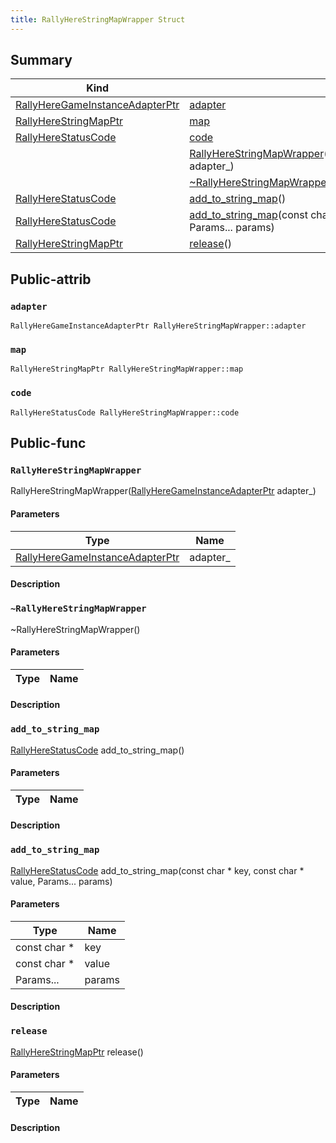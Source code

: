 ```yaml
---
title: RallyHereStringMapWrapper Struct
---
```



## Summary
| Kind | View | Description |
|------|------|-------------|
|[RallyHereGameInstanceAdapterPtr](/game-host-adapter/c__api_8hxml/#c__api_8h_1ab9f295af86f1286c21e57d4a73c76f8b)|[adapter](/game-host-adapter/structrallyherestringmapwrapperxml/#structRallyHereStringMapWrapper_1a1301f10fba53c1c1da0b020290538f43)||
|[RallyHereStringMapPtr](/game-host-adapter/c__api_8hxml/#c__api_8h_1a8901377cd48d4831c6380593a2a60360)|[map](/game-host-adapter/structrallyherestringmapwrapperxml/#structRallyHereStringMapWrapper_1a6cf53e90e42ba7e166a4e4ed579d0239)||
|[RallyHereStatusCode](/game-host-adapter/c__status_8hxml/#c__status_8h_1a95ac5c56776303edbbc5c3f125916784)|[code](/game-host-adapter/structrallyherestringmapwrapperxml/#structRallyHereStringMapWrapper_1abe2c41c2074b49052af3cdcb124ec1e3)||
||[RallyHereStringMapWrapper](/game-host-adapter/structrallyherestringmapwrapperxml/#structRallyHereStringMapWrapper_1a152cf562cde5bf71db47d862273f0548)([RallyHereGameInstanceAdapterPtr](/game-host-adapter/c__api_8hxml/#c__api_8h_1ab9f295af86f1286c21e57d4a73c76f8b) adapter_)||
||[~RallyHereStringMapWrapper](/game-host-adapter/structrallyherestringmapwrapperxml/#structRallyHereStringMapWrapper_1aa2978f7dfda136c6faa0b0a56d54545a)()||
|[RallyHereStatusCode](/game-host-adapter/c__status_8hxml/#c__status_8h_1a95ac5c56776303edbbc5c3f125916784)|[add_to_string_map](/game-host-adapter/structrallyherestringmapwrapperxml/#structRallyHereStringMapWrapper_1a3b8dc841ee326e381b706d2377c8cb7e)()||
|[RallyHereStatusCode](/game-host-adapter/c__status_8hxml/#c__status_8h_1a95ac5c56776303edbbc5c3f125916784)|[add_to_string_map](/game-host-adapter/structrallyherestringmapwrapperxml/#structRallyHereStringMapWrapper_1a22f3c4be5745d64761c88713ae6c0167)(const char * key, const char * value, Params... params)||
|[RallyHereStringMapPtr](/game-host-adapter/c__api_8hxml/#c__api_8h_1a8901377cd48d4831c6380593a2a60360)|[release](/game-host-adapter/structrallyherestringmapwrapperxml/#structRallyHereStringMapWrapper_1a7cc7e1005343f483c4dc1e9c88c5c721)()||
## Public-attrib



### `adapter` <a id="structRallyHereStringMapWrapper_1a1301f10fba53c1c1da0b020290538f43"></a>

`RallyHereGameInstanceAdapterPtr RallyHereStringMapWrapper::adapter`






### `map` <a id="structRallyHereStringMapWrapper_1a6cf53e90e42ba7e166a4e4ed579d0239"></a>

`RallyHereStringMapPtr RallyHereStringMapWrapper::map`






### `code` <a id="structRallyHereStringMapWrapper_1abe2c41c2074b49052af3cdcb124ec1e3"></a>

`RallyHereStatusCode RallyHereStringMapWrapper::code`







## Public-func



### `RallyHereStringMapWrapper` <a id="structRallyHereStringMapWrapper_1a152cf562cde5bf71db47d862273f0548"></a>

 RallyHereStringMapWrapper([RallyHereGameInstanceAdapterPtr](/game-host-adapter/c__api_8hxml/#c__api_8h_1ab9f295af86f1286c21e57d4a73c76f8b) adapter_)

#### Parameters

| Type | Name |
|------|------|
|[RallyHereGameInstanceAdapterPtr](/game-host-adapter/c__api_8hxml/#c__api_8h_1ab9f295af86f1286c21e57d4a73c76f8b)|adapter_|

#### Description






### `~RallyHereStringMapWrapper` <a id="structRallyHereStringMapWrapper_1aa2978f7dfda136c6faa0b0a56d54545a"></a>

 ~RallyHereStringMapWrapper()

#### Parameters

| Type | Name |
|------|------|

#### Description






### `add_to_string_map` <a id="structRallyHereStringMapWrapper_1a3b8dc841ee326e381b706d2377c8cb7e"></a>

[RallyHereStatusCode](/game-host-adapter/c__status_8hxml/#c__status_8h_1a95ac5c56776303edbbc5c3f125916784) add_to_string_map()

#### Parameters

| Type | Name |
|------|------|

#### Description






### `add_to_string_map` <a id="structRallyHereStringMapWrapper_1a22f3c4be5745d64761c88713ae6c0167"></a>

[RallyHereStatusCode](/game-host-adapter/c__status_8hxml/#c__status_8h_1a95ac5c56776303edbbc5c3f125916784) add_to_string_map(const char * key, const char * value, Params... params)

#### Parameters

| Type | Name |
|------|------|
|const char *|key|
|const char *|value|
|Params...|params|

#### Description






### `release` <a id="structRallyHereStringMapWrapper_1a7cc7e1005343f483c4dc1e9c88c5c721"></a>

[RallyHereStringMapPtr](/game-host-adapter/c__api_8hxml/#c__api_8h_1a8901377cd48d4831c6380593a2a60360) release()

#### Parameters

| Type | Name |
|------|------|

#### Description







